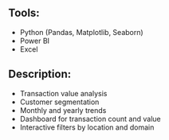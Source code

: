 ## Tools:
- Python (Pandas, Matplotlib, Seaborn)
- Power BI
- Excel

## Description:
- Transaction value analysis
- Customer segmentation
- Monthly and yearly trends
- Dashboard for transaction count and value
- Interactive filters by location and domain
